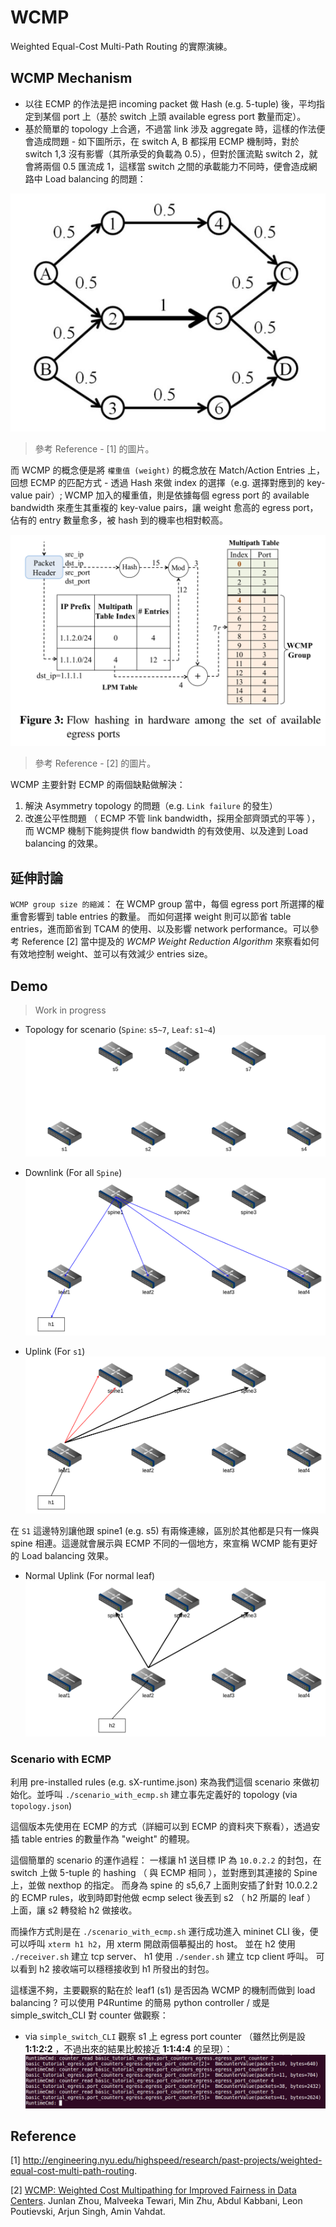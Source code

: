 # WCMP

Weighted Equal-Cost Multi-Path Routing 的實際演練。

## WCMP Mechanism 

* 以往 ECMP 的作法是把 incoming packet 做 Hash (e.g. 5-tuple) 後，平均指定到某個 port 上（基於 switch 上頭 available egress port 數量而定）。
* 基於簡單的 topology 上合適，不過當 link 涉及 aggregate 時，這樣的作法便會造成問題 - 如下圖所示，在 switch A, B 都採用 ECMP 機制時，對於 switch 1,3 沒有影響（其所承受的負載為 0.5），但對於匯流點 switch 2，就會將兩個 0.5 匯流成 1，這樣當 switch 之間的承載能力不同時，便會造成網路中 Load balancing 的問題： 

![](res/wcmp_load_balance_problem.png)
> 參考 Reference - [1] 的圖片。

而 WCMP 的概念便是將 `權重值 (weight)` 的概念放在 Match/Action Entries 上，回想 ECMP 的匹配方式 - 透過 Hash 來做 index 的選擇（e.g. 選擇對應到的 key-value pair）; WCMP 加入的權重值，則是依據每個 egress port 的 available bandwidth 來產生其重複的 key-value pairs，讓 weight 愈高的 egress port，佔有的 entry 數量愈多，被 hash 到的機率也相對較高。

![](res/wcmp.png)
> 參考 Reference - [2] 的圖片。

WCMP 主要針對 ECMP 的兩個缺點做解決： 
1. 解決 Asymmetry topology 的問題（e.g. `Link failure` 的發生）
2. 改進公平性問題 （ ECMP 不管 link bandwidth，採用全部齊頭式的平等 ），而 WCMP 機制下能夠提供 flow bandwidth 的有效使用、以及達到 Load balancing 的效果。

## 延伸討論 

`WCMP group size 的縮減`： 在 WCMP group 當中，每個 egress port 所選擇的權重會影響到 table entries 的數量。 而如何選擇 weight 則可以節省 table entries，進而節省到 TCAM 的使用、以及影響 network performance。可以參考 Reference [2] 當中提及的 *WCMP Weight Reduction Algorithm* 來察看如何有效地控制 weight、並可以有效減少 entries size。

## Demo 

> Work in progress

* Topology for scenario (`Spine`: `s5~7`, `Leaf`: `s1~4`)
![](res/switch_mapping.png)

* Downlink (For all `Spine`)
![](res/wcmp_downlink.png)

* Uplink (For `s1`)
![](res/wcmp_uplink.png)

在 `S1` 這邊特別讓他跟 spine1 (e.g. s5) 有兩條連線，區別於其他都是只有一條與 spine 相連。這邊就會展示與 ECMP 不同的一個地方，來宣稱 WCMP 能有更好的 Load balancing 效果。

* Normal Uplink (For normal leaf)
![](res/wcmp_uplink_normal.png)

### Scenario with ECMP

利用 pre-installed rules (e.g. sX-runtime.json) 來為我們這個 scenario 來做初始化。並呼叫 `./scenario_with_ecmp.sh` 建立事先定義好的 topology (via `topology.json`)

這個版本先使用在 ECMP 的方式（詳細可以到 ECMP 的資料夾下察看），透過安插 table entries 的數量作為 "weight" 的體現。

這個簡單的 scenario 的運作過程： 一樣讓 h1 送目標 IP 為 `10.0.2.2` 的封包，在 switch 上做 5-tuple 的 hashing （ 與 ECMP 相同 ），並對應到其連接的 Spine 上，並做 nexthop 的指定。 而身為 spine 的 s5,6,7 上面則安插了針對 10.0.2.2 的 ECMP rules，收到時即對他做 ecmp select 後丟到 s2 （ h2 所屬的 leaf ） 上面，讓 s2 轉發給 h2 做接收。

而操作方式則是在 `./scenario_with_ecmp.sh` 運行成功進入 mininet CLI 後，便可以呼叫 `xterm h1 h2`，用 xterm 開啟兩個摹擬出的 host。 並在 h2 使用 `./receiver.sh` 建立 tcp server、 h1 使用 `./sender.sh` 建立 tcp client 呼叫。 可以看到 h2 接收端可以穩穩接收到 h1 所發出的封包。

這樣還不夠，主要觀察的點在於 leaf1 (s1) 是否因為 WCMP 的機制而做到 load balancing ? 可以使用 P4Runtime 的簡易 python controller / 或是 simple_switch_CLI  對 counter 做觀察：
* via `simple_switch_CLI` 觀察 s1 上 egress port counter （雖然比例是設 **1:1:2:2** ，不過出來的結果比較接近 **1:1:4:4** 的呈現）：
![](res/scenario_with_ecmp.png)


## Reference
[1] http://engineering.nyu.edu/highspeed/research/past-projects/weighted-equal-cost-multi-path-routing.

[2] [WCMP: Weighted Cost Multipathing for Improved Fairness in Data Centers](http://www.sysnet.ucsd.edu/sysnet/miscpapers/wcmp-eurosys-final.pdf). Junlan Zhou, Malveeka Tewari, Min Zhu, Abdul Kabbani, Leon Poutievski, Arjun Singh, Amin Vahdat.